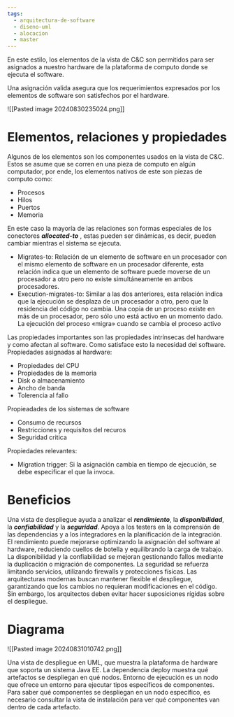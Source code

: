 ```yaml
---
tags:
  - arquitectura-de-software
  - diseno-uml
  - alocacion
  - master
---
```

En este estilo, los elementos de la vista de C&C son permitidos para ser asignados a nuestro hardware de la plataforma de computo donde se ejecuta el software.

Una asignación valida asegura que los requerimientos expresados por los elementos de software son satisfechos por el hardware.

![[Pasted image 20240830235024.png]]
# Elementos, relaciones y propiedades

Algunos de los elementos son los componentes usados en la vista de C&C. Estos se asume que se corren en una pieza de computo en algún computador, por ende, los elementos nativos de este son piezas de computo como:

- Procesos
- Hilos
- Puertos
- Memoria

En este caso la mayoría de las relaciones son formas especiales de los conectores ***allocated-to*** , estas pueden ser dinámicas, es decir, pueden cambiar mientras el sistema se ejecuta.

- Migrates-to: Relación de un elemento de software en un procesador con el mismo elemento de software en un procesador diferente, esta relación indica que un elemento de software puede moverse de un procesador a otro pero no existe simultáneamente en ambos procesadores. 
- Execution-migrates-to: Similar a las dos anteriores, esta relación indica que la ejecución se desplaza de un procesador a otro, pero que la residencia del código no cambia. Una copia de un proceso existe en más de un procesador, pero sólo uno está activo en un momento dado. La ejecución del proceso «migra» cuando se cambia el proceso activo

Las propiedades importantes son las propiedades intrínsecas del hardware y como afectan al software. Como satisface esto la necesidad del software. Propiedades asignadas al hardware:
- Propiedades del CPU
- Propiedades de la memoria
- Disk o almacenamiento
- Ancho de banda
- Tolerencia al fallo

Propieadades de los sistemas de software
- Consumo de recursos
- Restricciones y requisitos del recuros
- Seguridad critica

Propiedades relevantes:
- Migration trigger: Si la asignación cambia en tiempo de ejecución, se debe especificar el que la invoca.

# Beneficios 
Una vista de despliegue ayuda a analizar el ***rendimiento***, la ***disponibilidad***, la ***confiabilidad*** y la ***seguridad***. Apoya a los testers en la comprensión de las dependencias y a los integradores en la planificación de la integración. El rendimiento puede mejorarse optimizando la asignación del software al hardware, reduciendo cuellos de botella y equilibrando la carga de trabajo. La disponibilidad y la confiabilidad se mejoran gestionando fallos mediante la duplicación o migración de componentes. La seguridad se refuerza limitando servicios, utilizando firewalls y protecciones físicas. Las arquitecturas modernas buscan mantener flexible el despliegue, garantizando que los cambios no requieran modificaciones en el código. Sin embargo, los arquitectos deben evitar hacer suposiciones rígidas sobre el despliegue.

# Diagrama 

![[Pasted image 20240831010742.png]]

Una vista de despliegue en UML, que muestra la plataforma de hardware que soporta un sistema Java EE. La dependencia deploy muestra qué artefactos se despliegan en qué nodos. Entorno de ejecución es un nodo que ofrece un entorno para ejecutar tipos específicos de componentes. Para saber qué componentes se despliegan en un nodo específico, es necesario consultar la vista de instalación para ver qué componentes van dentro de cada artefacto.